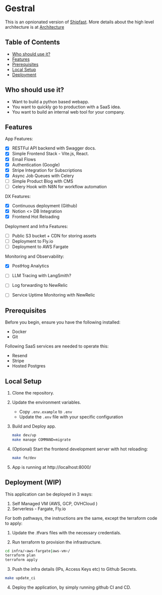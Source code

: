 # Gestral

This is an opnionated version of [Shipfast](https://shipfa.st/). More details about the high level architecture is at [Architecture](ARCHITECTURE.md)

## Table of Contents
- [Who should use it?](#who-should-use-it)
- [Features](#features)
- [Prerequisites](#prerequisites)
- [Local Setup](#local-setup)
- [Deployment](#deployment)


## Who should use it?
- Want to build a python based webapp.
- You want to quickly go to production with a SaaS idea.
- You want to build an internal web tool for your company.

## Features

App Features:
- [x] RESTFul API backend with Swagger docs.
- [x] Simple Frontend Stack - Vite.js, React.
- [x] Email Flows
- [x] Authentication (Google)
- [x] Stripe Integration for Subscriptions
- [x] Async Job Queues with Celery
- [ ] Simple Product Blog with CMS
- [ ] Celery Hook with N8N for workflow automation

DX Features:
- [x] Continuous deployment (Github)
- [x] Notion <> DB Integration
- [x] Frontend Hot Reloading

Deployment and Infra Features:
- [ ] Public S3 bucket + CDN for storing assets
- [ ] Deployment to Fly.io
- [ ] Deployment to AWS Fargate

Monitoring and Observability:
- [x] PostHog Analytics
- [ ] LLM Tracing with LangSmith?
- [ ] Log forwarding to NewRelic
- [ ] Service Uptime Monitoring with NewRelic


## Prerequisites

Before you begin, ensure you have the following installed:
- Docker
- Git

Following SaaS services are needed to operate this:
- Resend
- Stripe
- Hosted Postgres

## Local Setup

1. Clone the repository.

2. Update the environment variables.
   - Copy `.env.example` to `.env`
   - Update the `.env` file with your specific configuration

3. Build and Deploy app.

   ```sh
   make dev/up
   make manage COMMAND=migrate
   ```
4. (Optional) Start the frontend development server with hot reloading:
   ```sh
   make fe/dev
   ```
5. App is running at http://localhost:8000/

## Deployment (WIP)

This application can be deployed in 3 ways:
1. Self Managed VM (AWS, GCP, OVHCloud )
2. Serverless - Fargate, Fly.io

For both pathways, the instructions are the same, except the terraform code to apply:

1. Update the .tfvars files with the necessary credentials.

2. Run terraform to provision the infrastructure.

```sh
cd infra/<aws-fargate|aws-vm>/
terraform plan
terraform apply
```

3. Push the infra details (IPs, Access Keys etc) to Github Secrets.

```sh
make update_ci
```

4. Deploy the application, by simply running github CI and CD.
